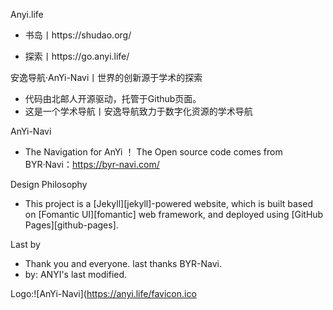 
Anyi.life

- 书岛丨https://shudao.org/

- 探索丨https://go.anyi.life/


安逸导航·AnYi-Navi丨世界的创新源于学术的探索

- 代码由北邮人开源驱动，托管于Github页面。
- 这是一个学术导航丨安逸导航致力于数字化资源的学术导航


AnYi-Navi
- The Navigation for AnYi ！ The Open source code comes from BYR·Navi：https://byr-navi.com/

Design Philosophy
- This project is a [Jekyll][jekyll]-powered website, which is built based on [Fomantic UI][fomantic] web framework, and deployed using [GitHub Pages][github-pages].

Last by
- Thank you and everyone. last thanks BYR-Navi. 
- by: ANYI's last modified.
      

Logo:![AnYi-Navi](https://anyi.life/favicon.ico

